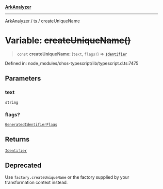 [**ArkAnalyzer**](../../../../README.md)

***

[ArkAnalyzer](../../../../globals.md) / [ts](../README.md) / createUniqueName

# Variable: ~~createUniqueName()~~

> `const` **createUniqueName**: (`text`, `flags?`) => [`Identifier`](../interfaces/Identifier.md)

Defined in: node\_modules/ohos-typescript/lib/typescript.d.ts:7475

## Parameters

### text

`string`

### flags?

[`GeneratedIdentifierFlags`](../enumerations/GeneratedIdentifierFlags.md)

## Returns

[`Identifier`](../interfaces/Identifier.md)

## Deprecated

Use `factory.createUniqueName` or the factory supplied by your transformation context instead.
